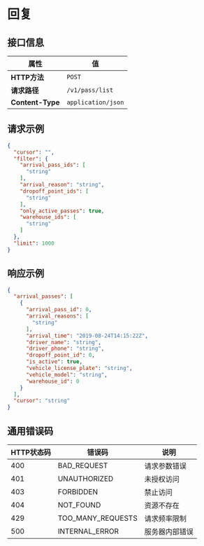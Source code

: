 # 回复

## 接口信息

| 属性 | 值 |
|------|-----|
| **HTTP方法** | `POST` |
| **请求路径** | `/v1/pass/list` |
| **Content-Type** | `application/json` |

## 请求示例

```json
{
  "cursor": "",
  "filter": {
    "arrival_pass_ids": [
      "string"
    ],
    "arrival_reason": "string",
    "dropoff_point_ids": [
      "string"
    ],
    "only_active_passes": true,
    "warehouse_ids": [
      "string"
    ]
  },
  "limit": 1000
}
```

## 响应示例

```json
{
  "arrival_passes": [
    {
      "arrival_pass_id": 0,
      "arrival_reasons": [
        "string"
      ],
      "arrival_time": "2019-08-24T14:15:22Z",
      "driver_name": "string",
      "driver_phone": "string",
      "dropoff_point_id": 0,
      "is_active": true,
      "vehicle_license_plate": "string",
      "vehicle_model": "string",
      "warehouse_id": 0
    }
  ],
  "cursor": "string"
}
```

## 通用错误码

| HTTP状态码 | 错误码 | 说明 |
|------------|--------|------|
| 400 | BAD_REQUEST | 请求参数错误 |
| 401 | UNAUTHORIZED | 未授权访问 |
| 403 | FORBIDDEN | 禁止访问 |
| 404 | NOT_FOUND | 资源不存在 |
| 429 | TOO_MANY_REQUESTS | 请求频率限制 |
| 500 | INTERNAL_ERROR | 服务器内部错误 |
